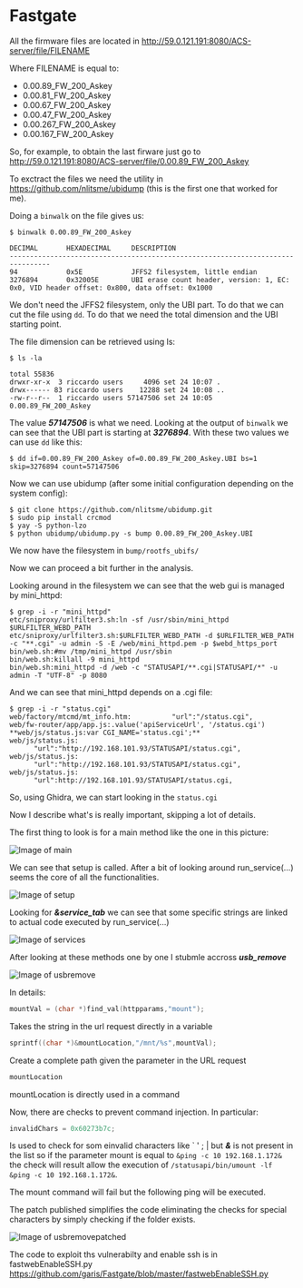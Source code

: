# Fastgate

All the firmware files are located in http://59.0.121.191:8080/ACS-server/file/FILENAME

Where FILENAME is equal to: 
* 0.00.89_FW_200_Askey
* 0.00.81_FW_200_Askey
* 0.00.67_FW_200_Askey
* 0.00.47_FW_200_Askey
* 0.00.267_FW_200_Askey
* 0.00.167_FW_200_Askey

So, for example, to obtain the last firware just go to http://59.0.121.191:8080/ACS-server/file/0.00.89_FW_200_Askey

To exctract the files we need the utility in https://github.com/nlitsme/ubidump (this is the first one that worked for me).

Doing a `binwalk` on the file gives us:

```console
$ binwalk 0.00.89_FW_200_Askey

DECIMAL       HEXADECIMAL     DESCRIPTION
--------------------------------------------------------------------------------
94            0x5E            JFFS2 filesystem, little endian
3276894       0x32005E        UBI erase count header, version: 1, EC: 0x0, VID header offset: 0x800, data offset: 0x1000
```

We don't need the JFFS2 filesystem, only the UBI part. To do that we can cut the file using `dd`.
To do that we need the total dimension and the UBI starting point.

The file dimension can be retrieved using ls:

```console
$ ls -la

total 55836
drwxr-xr-x  3 riccardo users     4096 set 24 10:07 .
drwx------ 83 riccardo users    12288 set 24 10:08 ..
-rw-r--r--  1 riccardo users 57147506 set 24 10:05 0.00.89_FW_200_Askey
```
The value ***57147506*** is what we need.
Looking at the output of `binwalk` we can see that the UBI part is starting at ***3276894***. With these two values we can use `dd` like this:

```console
$ dd if=0.00.89_FW_200_Askey of=0.00.89_FW_200_Askey.UBI bs=1 skip=3276894 count=57147506
```

Now we can use ubidump (after some initial configuration depending on the system config):

```console
$ git clone https://github.com/nlitsme/ubidump.git
$ sudo pip install crcmod
$ yay -S python-lzo
$ python ubidump/ubidump.py -s bump 0.00.89_FW_200_Askey.UBI
```

We now have the filesystem in `bump/rootfs_ubifs/`

Now we can proceed a bit further in the analysis.

Looking around in the filesystem we can see that the web gui is managed by mini_httpd:

```console
$ grep -i -r "mini_httpd"
etc/sniproxy/urlfilter3.sh:ln -sf /usr/sbin/mini_httpd $URLFILTER_WEBD_PATH 
etc/sniproxy/urlfilter3.sh:$URLFILTER_WEBD_PATH -d $URLFILTER_WEB_PATH -c "**.cgi" -u admin -S -E /web/mini_httpd.pem -p $webd_https_port 
bin/web.sh:#mv /tmp/mini_httpd /usr/sbin 
bin/web.sh:killall -9 mini_httpd 
bin/web.sh:mini_httpd -d /web -c "STATUSAPI/**.cgi|STATUSAPI/*" -u admin -T "UTF-8" -p 8080
```

And we can see that mini_httpd depends on a .cgi file:

```console
$ grep -i -r "status.cgi"
web/factory/mtcmd/mt_info.htm:          "url":"/status.cgi", 
web/fw-router/app/app.js:.value('apiServiceUrl', '/status.cgi') 
**web/js/status.js:var CGI_NAME='status.cgi';**
web/js/status.js:       "url":"http://192.168.101.93/STATUSAPI/status.cgi",
web/js/status.js:       "url":"http://192.168.101.93/STATUSAPI/status.cgi",
web/js/status.js:       "url":http://192.168.101.93/STATUSAPI/status.cgi,
```

So, using Ghidra, we can start looking in the `status.cgi`

Now I describe what's is really important, skipping a lot of details.

The first thing to look is for a main method like the one in this picture:

![Image of main](images/main.png)

We can see that setup is called. After a bit of looking around run_service(...) seems the core of all the functionalities.

![Image of setup](images/setup.png)

Looking for ***&service_tab*** we can see that some specific strings are linked to actual code executed by run_service(...)

![Image of services](images/services.png)

After looking at these methods one by one I stubmle accross ***usb_remove***

![Image of usbremove](images/usbremove.png)

In details:
```c
mountVal = (char *)find_val(httpparams,"mount");
```
Takes the string in the url request directly in a variable
```c
sprintf((char *)&mountLocation,"/mnt/%s",mountVal);
```
Create a complete path given the parameter in the URL request
```c
mountLocation
```
mountLocation is directly used in a command

Now, there are checks to prevent command injection. In particular:
```c
invalidChars = 0x60273b7c;
```
Is used to check for som einvalid characters like \` ' ; | but ***\&*** is not present in the list so if the parameter mount is equal to `&ping -c 10 192.168.1.172&` the check will result allow the execution of `/statusapi/bin/umount -lf &ping -c 10 192.168.1.172&`.

The mount command will fail but the following ping will be executed.

The patch published simplifies the code eliminating the checks for special characters by simply checking if the folder exists.

![Image of usbremovepatched](images/usbremovepatched.png)

The code to exploit ths vulnerabilty and enable ssh is in fastwebEnableSSH.py https://github.com/garis/Fastgate/blob/master/fastwebEnableSSH.py
